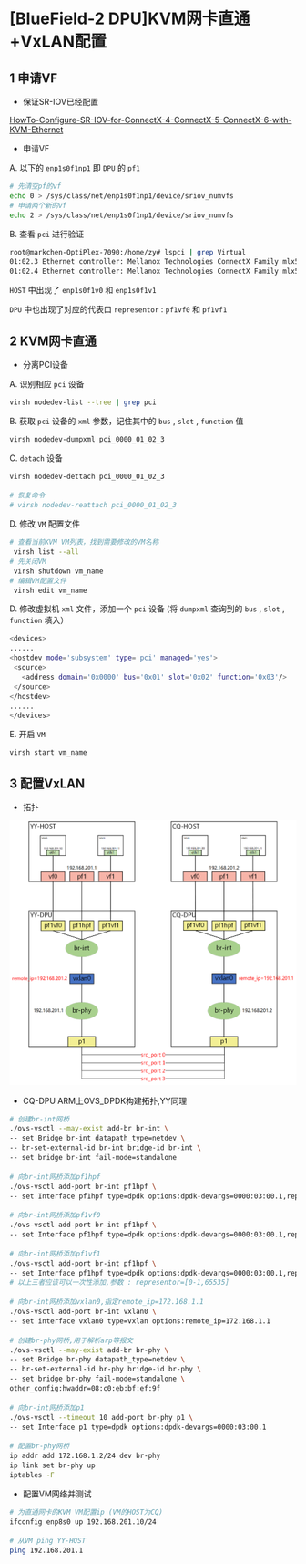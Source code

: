 # [BlueField-2 DPU]KVM网卡直通+VxLAN配置

## 1 申请VF

- 保证SR-IOV已经配置

[HowTo-Configure-SR-IOV-for-ConnectX-4-ConnectX-5-ConnectX-6-with-KVM-Ethernet](https://enterprise-support.nvidia.com/s/article/HowTo-Configure-SR-IOV-for-ConnectX-4-ConnectX-5-ConnectX-6-with-KVM-Ethernet)

- 申请VF

A. 以下的 `enp1s0f1np1` 即 `DPU` 的 `pf1`

```bash
# 先清空pf的vf
echo 0 > /sys/class/net/enp1s0f1np1/device/sriov_numvfs
# 申请两个新的vf
echo 2 > /sys/class/net/enp1s0f1np1/device/sriov_numvfs
```

B. 查看 `pci` 进行验证

```bash
root@markchen-OptiPlex-7090:/home/zy# lspci | grep Virtual
01:02.3 Ethernet controller: Mellanox Technologies ConnectX Family mlx5Gen Virtual Function (rev 01)
01:02.4 Ethernet controller: Mellanox Technologies ConnectX Family mlx5Gen Virtual Function (rev 01)
```

`HOST` 中出现了 `enp1s0f1v0` 和 `enp1s0f1v1`

`DPU` 中也出现了对应的代表口 `representor` : `pf1vf0` 和 `pf1vf1`

## 2 KVM网卡直通

- 分离PCI设备

A. 识别相应 `pci` 设备

```bash
virsh nodedev-list --tree | grep pci
```

B. 获取 `pci` 设备的 `xml` 参数，记住其中的 `bus` , `slot` , `function` 值

```bash
virsh nodedev-dumpxml pci_0000_01_02_3
```

C. `detach` 设备

```bash
virsh nodedev-dettach pci_0000_01_02_3

# 恢复命令
# virsh nodedev-reattach pci_0000_01_02_3
```

D. 修改 `VM` 配置文件

```bash
# 查看当前KVM VM列表，找到需要修改的VM名称
 virsh list --all
# 先关闭VM
 virsh shutdown vm_name
# 编辑VM配置文件
 virsh edit vm_name
```

D. 修改虚拟机 `xml` 文件，添加一个 `pci` 设备 (将 `dumpxml` 查询到的 `bus` , `slot` , `function` 填入）

```bash
<devices>
......
<hostdev mode='subsystem' type='pci' managed='yes'>
 <source>
   <address domain='0x0000' bus='0x01' slot='0x02' function='0x03'/>
 </source>
</hostdev>
......
</devices>
```

E. 开启 `VM`

```bash
virsh start vm_name
```

## 3 配置VxLAN

- 拓扑
  

![](../../image/topo.png)

- CQ-DPU ARM上OVS_DPDK构建拓扑,YY同理
  

```bash
# 创建br-int网桥
./ovs-vsctl --may-exist add-br br-int \
-- set Bridge br-int datapath_type=netdev \
-- br-set-external-id br-int bridge-id br-int \
-- set bridge br-int fail-mode=standalone 

# 向br-int网桥添加pf1hpf 
./ovs-vsctl add-port br-int pf1hpf \
-- set Interface pf1hpf type=dpdk options:dpdk-devargs=0000:03:00.1,representor=[65535]

# 向br-int网桥添加pf1vf0 
./ovs-vsctl add-port br-int pf1hpf \
-- set Interface pf1hpf type=dpdk options:dpdk-devargs=0000:03:00.1,representor=[0]

# 向br-int网桥添加pf1vf1 
./ovs-vsctl add-port br-int pf1hpf \
-- set Interface pf1hpf type=dpdk options:dpdk-devargs=0000:03:00.1,representor=[1]
# 以上三者应该可以一次性添加,参数 : representor=[0-1,65535]

# 向br-int网桥添加vxlan0,指定remote_ip=172.168.1.1
./ovs-vsctl add-port br-int vxlan0 \
-- set interface vxlan0 type=vxlan options:remote_ip=172.168.1.1

# 创建br-phy网桥,用于解析arp等报文
./ovs-vsctl --may-exist add-br br-phy \
-- set Bridge br-phy datapath_type=netdev \
-- br-set-external-id br-phy bridge-id br-phy \
-- set bridge br-phy fail-mode=standalone \
other_config:hwaddr=08:c0:eb:bf:ef:9f

# 向br-int网桥添加p1
./ovs-vsctl --timeout 10 add-port br-phy p1 \
-- set Interface p1 type=dpdk options:dpdk-devargs=0000:03:00.1

# 配置br-phy网桥
ip addr add 172.168.1.2/24 dev br-phy
ip link set br-phy up
iptables -F
```

- 配置VM网络并测试
  

```bash
# 为直通网卡的KVM VM配置ip (VM的HOST为CQ)
ifconfig enp8s0 up 192.168.201.10/24

# 从VM ping YY-HOST
ping 192.168.201.1
```